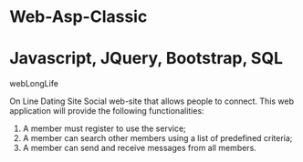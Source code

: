 # Web-Asp-Classic 
# Javascript, JQuery, Bootstrap, SQL
webLongLife

On Line Dating Site Social web-site that allows people to connect. 
This web application will provide the following functionalities:
1.	A member must register to use the service;
2.	A member can search other members using a list of predefined criteria;
3.	A member can send and receive messages from all members.
